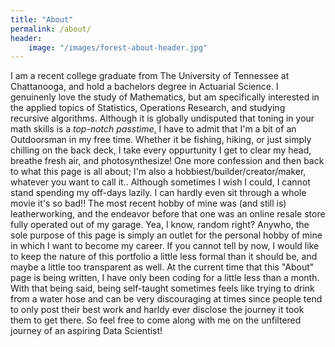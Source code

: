 ```yaml
---
title: "About"
permalink: /about/
header:
    image: "/images/forest-about-header.jpg"
---
```


I am a recent college graduate from The University of Tennessee at Chattanooga, and hold a bachelors degree in Actuarial Science. I genuinenly love the study of Mathematics, but am specifically interested in the applied topics of Statistics, Operations Research, and studying recursive algorithms. Although it is globally undisputed that toning in your math skills is a *top-notch passtime*, I have to admit that I'm a bit of an Outdoorsman in my free time. Whether it be fishing, hiking, or just simply chilling on the back deck, I take every oppurtunity I get to clear my head, breathe fresh air, and photosynthesize! One more confession and then back to what this page is all about; I'm also a hobbiest/builder/creator/maker, whatever you want to call it.. Although sometimes I wish I could, I cannot stand spending my off-days lazily. I can hardly even sit through a whole movie it's so bad!! The most recent hobby of mine was (and still is) leatherworking, and the endeavor before that one was an online resale store fully operated out of my garage. Yea, I know, random right? 
Anywho, the sole purpose of this page is simply an outlet for the personal hobby of mine in which I want to become my career. If you cannot tell by now, I would like to keep the nature of this portfolio a little less formal than it should be, and maybe a little too transparent as well. At the current time that this "About" page is being written, I have only been coding for a little less than a month. With that being said, being self-taught sometimes feels like trying to drink from a water hose and can be very discouraging at times since people tend to only post their best work and harldy ever disclose the journey it took them to get there.
So feel free to come along with me on the unfiltered journey of an aspiring Data Scientist!